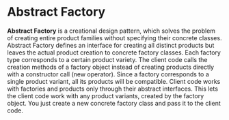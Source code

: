 # Abstract Factory
**Abstract Factory** is a creational design pattern, which solves the problem of creating entire product families without specifying their concrete classes. Abstract Factory defines an interface for creating all distinct products but leaves the actual product creation to concrete factory classes. Each factory type corresponds to a certain product variety. The client code calls the creation methods of a factory object instead of creating products directly with a constructor call (new operator). Since a factory corresponds to a single product variant, all its products will be compatible. Client code works with factories and products only through their abstract interfaces. This lets the client code work with any product variants, created by the factory object. You just create a new concrete factory class and pass it to the client code.

